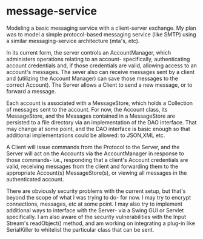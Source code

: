 # message-service
Modeling a basic messaging service with a client-server exchange. My plan was to model a simple protocol-based messaging service (like SMTP) using a similar 
messaging-service architecture (mta's, etc). 

In its current form, the server controls an AccountManager, which administers operations relating to an account- specifically, authenticating account credentials and, if those credentials are valid, allowing access to an account's messages. The sever also can receive messages sent by a client and (utilizing the Account Manager) can save those messages to the correct Account). The Server allows a Client to send a new message, or to forward a message.  

Each account is associated with a MessageStore, which holds a Collection of messages sent to the account. For now, the Account class, its MessageStore, and the Messages contained in a MessageStore are persisted to a file directory via an implementation of the DAO interface. That may change at some point, and the DAO interface is basic enough so that additional implementations could be allowed: to JSON,XML etc.

A Client will issue commands from the Protocol to the Server, and the Server will act on the Accounts via the AccountManager in response to those commands- i.e., responding that a client's Account credentials are valid, receiving messages from the client and forwarding them to the appropriate Account(s) MessageStore(s), or viewing all messages in the authenticated account.

There are obviously security problems with the current setup, but that's beyond the scope of what I was trying to do- for now. I may try to encrypt connections, messages, etc at some point. I may also try to implement additional ways to interface with the Server- via a Swing GUI or Servlet specifically. I am also aware of the security vulnerabilities with the Input Stream's readObject() method, and am working on integrating a plug-in like SerialKiller to whitelist the particular class that can be sent.

